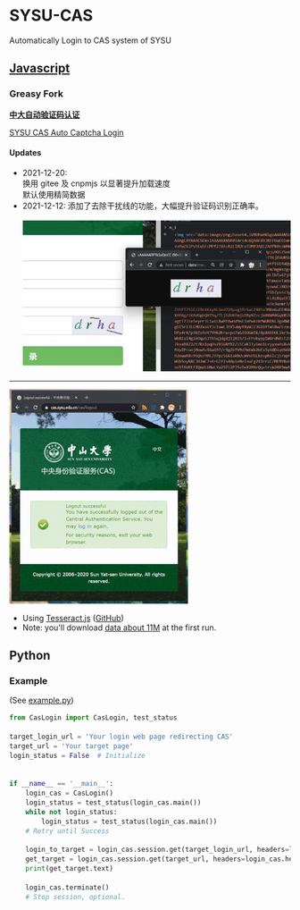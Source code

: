 # SYSU-CAS
Automatically Login to CAS system of SYSU

## [Javascript](CasLogin.js)
### Greasy Fork
**[中大自动验证码认证][1]**

[SYSU CAS Auto Captcha Login][2]

#### Updates

* 2021-12-20: <br> 换用 gitee 及 cnpmjs 以显著提升加载速度 <br> 默认使用精简数据
* 2021-12-12: 添加了去除干扰线的功能，大幅提升验证码识别正确率。 <br><br> ![Remove interference line](img/rmln.jpg)

---

![demo](img/demo.gif)

* Using [Tesseract.js][4] ([GitHub][5])
* Note: you'll download [data about 11M][3] at the first run.

## Python
### Example
(See [example.py](./example.py))
```python
from CasLogin import CasLogin, test_status

target_login_url = 'Your login web page redirecting CAS'
target_url = 'Your target page'
login_status = False  # Initialize


if __name__ == '__main__':
    login_cas = CasLogin()
    login_status = test_status(login_cas.main())
    while not login_status:
        login_status = test_status(login_cas.main())
    # Retry until Success
    
    login_to_target = login_cas.session.get(target_login_url, headers=login_cas.headers)
    get_target = login_cas.session.get(target_url, headers=login_cas.headers)
    print(get_target.text)
    
    login_cas.terminate()
    # Stop session, optional.
```

[1]: https://greasyfork.org/zh-CN/scripts/419757
[2]: https://greasyfork.org/en/scripts/419757
[3]: https://tessdata.projectnaptha.com/4.0.0/eng.traineddata.gz
[4]: https://tesseract.projectnaptha.com
[5]: https://github.com/naptha/tesseract.js
